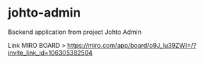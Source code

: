 # johto-admin
Backend application from project Johto Admin

Link MIRO BOARD > https://miro.com/app/board/o9J_lu39ZWI=/?invite_link_id=106305382504
